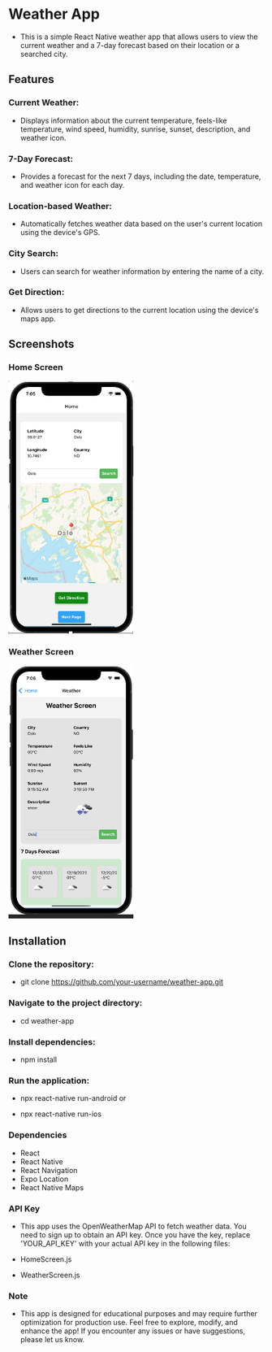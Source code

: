 # Weather App
- This is a simple React Native weather app that allows users to view the current weather and a 7-day forecast based on their location or a searched city.

## Features
### Current Weather: 
- Displays information about the current temperature, feels-like temperature, wind speed, humidity, sunrise, sunset, description, and weather icon.

### 7-Day Forecast: 
- Provides a forecast for the next 7 days, including the date, temperature, and weather icon for each day.

### Location-based Weather: 
- Automatically fetches weather data based on the user's current location using the device's GPS.

### City Search: 
- Users can search for weather information by entering the name of a city.

### Get Direction: 
- Allows users to get directions to the current location using the device's maps app.

## Screenshots

### Home Screen

![Home Screen](./assets/homepage.png)

### Weather Screen

![Weather Screen](./assets/weather.png)

## Installation

### Clone the repository:
- git clone https://github.com/your-username/weather-app.git

### Navigate to the project directory:

- cd weather-app
### Install dependencies:
- npm install
### Run the application:
- npx react-native run-android
or

- npx react-native run-ios
### Dependencies
- React
- React Native
- React Navigation
- Expo Location
- React Native Maps
### API Key
- This app uses the OpenWeatherMap API to fetch weather data. You need to sign up to obtain an API key. Once you have the key, replace 'YOUR_API_KEY' with your actual API key in the following files:

- HomeScreen.js
- WeatherScreen.js
### Note
- This app is designed for educational purposes and may require further optimization for production use.
Feel free to explore, modify, and enhance the app! If you encounter any issues or have suggestions, please let us know.
